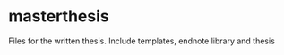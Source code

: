 masterthesis
============
Files for the written thesis.
Include templates, endnote library and thesis
